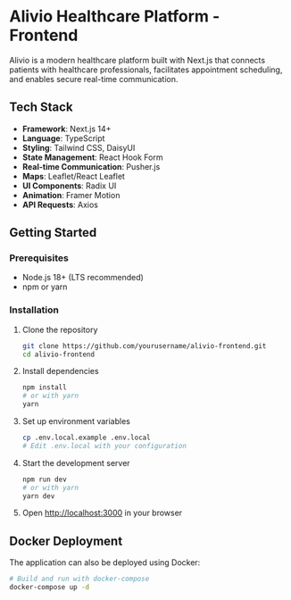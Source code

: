 # Alivio Healthcare Platform - Frontend

Alivio is a modern healthcare platform built with Next.js that connects patients with healthcare professionals, facilitates appointment scheduling, and enables secure real-time communication.

## Tech Stack

- **Framework**: Next.js 14+
- **Language**: TypeScript
- **Styling**: Tailwind CSS, DaisyUI
- **State Management**: React Hook Form
- **Real-time Communication**: Pusher.js
- **Maps**: Leaflet/React Leaflet
- **UI Components**: Radix UI
- **Animation**: Framer Motion
- **API Requests**: Axios

## Getting Started

### Prerequisites

- Node.js 18+ (LTS recommended)
- npm or yarn

### Installation

1. Clone the repository
   ```bash
   git clone https://github.com/yourusername/alivio-frontend.git
   cd alivio-frontend
   ```

2. Install dependencies
   ```bash
   npm install
   # or with yarn
   yarn
   ```

3. Set up environment variables
   ```bash
   cp .env.local.example .env.local
   # Edit .env.local with your configuration
   ```

4. Start the development server
   ```bash
   npm run dev
   # or with yarn
   yarn dev
   ```

5. Open [http://localhost:3000](http://localhost:3000) in your browser

## Docker Deployment

The application can also be deployed using Docker:

```bash
# Build and run with docker-compose
docker-compose up -d
```


